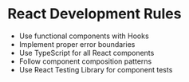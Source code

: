 # React Development Rules

- Use functional components with Hooks
- Implement proper error boundaries
- Use TypeScript for all React components
- Follow component composition patterns
- Use React Testing Library for component tests